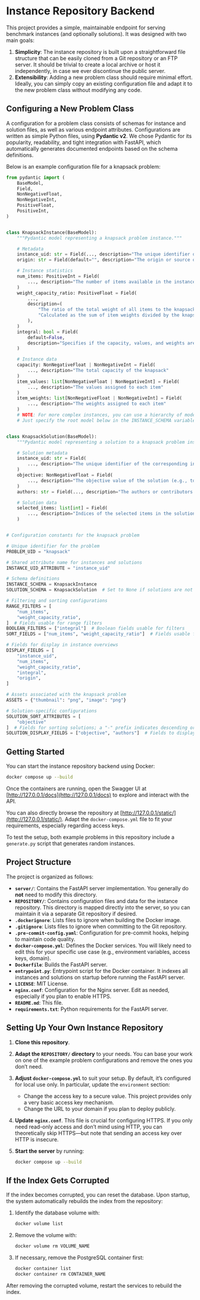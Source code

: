 # Instance Repository Backend

This project provides a simple, maintainable endpoint for serving benchmark
instances (and optionally solutions). It was designed with two main goals:

1. **Simplicity**: The instance repository is built upon a straightforward file
   structure that can be easily cloned from a Git repository or an FTP server.
   It should be trivial to create a local archive or host it independently, in
   case we ever discontinue the public server.
2. **Extensibility**: Adding a new problem class should require minimal effort.
   Ideally, you can simply copy an existing configuration file and adapt it to
   the new problem class without modifying any code.

## Configuring a New Problem Class

A configuration for a problem class consists of schemas for instance and
solution files, as well as various endpoint attributes. Configurations are
written as simple Python files, using **Pydantic v2**. We chose Pydantic for its
popularity, readability, and tight integration with FastAPI, which automatically
generates documented endpoints based on the schema definitions.

Below is an example configuration file for a knapsack problem:

```python
from pydantic import (
    BaseModel,
    Field,
    NonNegativeFloat,
    NonNegativeInt,
    PositiveFloat,
    PositiveInt,
)


class KnapsackInstance(BaseModel):
    """Pydantic model representing a knapsack problem instance."""

    # Metadata
    instance_uid: str = Field(..., description="The unique identifier of the instance")
    origin: str = Field(default="", description="The origin or source of the instance")

    # Instance statistics
    num_items: PositiveInt = Field(
        ..., description="The number of items available in the instance"
    )
    weight_capacity_ratio: PositiveFloat = Field(
        ...,
        description=(
            "The ratio of the total weight of all items to the knapsack capacity. "
            "Calculated as the sum of item weights divided by the knapsack capacity."
        ),
    )
    integral: bool = Field(
        default=False,
        description="Specifies if the capacity, values, and weights are integral.",
    )

    # Instance data
    capacity: NonNegativeFloat | NonNegativeInt = Field(
        ..., description="The total capacity of the knapsack"
    )
    item_values: list[NonNegativeFloat | NonNegativeInt] = Field(
        ..., description="The values assigned to each item"
    )
    item_weights: list[NonNegativeFloat | NonNegativeInt] = Field(
        ..., description="The weights assigned to each item"
    )
    # NOTE: For more complex instances, you can use a hierarchy of models.
    # Just specify the root model below in the INSTANCE_SCHEMA variable.


class KnapsackSolution(BaseModel):
    """Pydantic model representing a solution to a knapsack problem instance."""

    # Solution metadata
    instance_uid: str = Field(
        ..., description="The unique identifier of the corresponding instance"
    )
    objective: NonNegativeFloat = Field(
        ..., description="The objective value of the solution (e.g., total value)"
    )
    authors: str = Field(..., description="The authors or contributors of the solution")

    # Solution data
    selected_items: list[int] = Field(
        ..., description="Indices of the selected items in the solution"
    )


# Configuration constants for the knapsack problem

# Unique identifier for the problem
PROBLEM_UID = "knapsack"

# Shared attribute name for instances and solutions
INSTANCE_UID_ATTRIBUTE = "instance_uid"

# Schema definitions
INSTANCE_SCHEMA = KnapsackInstance
SOLUTION_SCHEMA = KnapsackSolution  # Set to None if solutions are not supported

# Filtering and sorting configurations
RANGE_FILTERS = [
    "num_items",
    "weight_capacity_ratio",
]  # Fields usable for range filters
BOOLEAN_FILTERS = ["integral"]  # Boolean fields usable for filters
SORT_FIELDS = ["num_items", "weight_capacity_ratio"]  # Fields usable for sorting

# Fields for display in instance overviews
DISPLAY_FIELDS = [
    "instance_uid",
    "num_items",
    "weight_capacity_ratio",
    "integral",
    "origin",
]

# Assets associated with the knapsack problem
ASSETS = {"thumbnail": "png", "image": "png"}

# Solution-specific configurations
SOLUTION_SORT_ATTRIBUTES = [
    "objective"
]  # Fields for sorting solutions; a "-" prefix indicates descending order.
SOLUTION_DISPLAY_FIELDS = ["objective", "authors"]  # Fields to display for solutions
```

## Getting Started

You can start the instance repository backend using Docker:

```bash
docker compose up --build
```

Once the containers are running, open the Swagger UI at
[http://127.0.0.1/docs](http://127.0.0.1/docs) to explore and interact with the
API.

You can also directly browse the repository at
[http://127.0.0.1/static/](http://127.0.0.1/static/). Adapt the
`docker-compose.yml` file to fit your requirements, especially regarding access
keys.

To test the setup, both example problems in this repository include a
`generate.py` script that generates random instances.

## Project Structure

The project is organized as follows:

- **`server/`**: Contains the FastAPI server implementation. You generally do
  **not** need to modify this directory.
- **`REPOSITORY/`**: Contains configuration files and data for the instance
  repository. This directory is mapped directly into the server, so you can
  maintain it via a separate Git repository if desired.
- **`.dockerignore`**: Lists files to ignore when building the Docker image.
- **`.gitignore`**: Lists files to ignore when committing to the Git repository.
- **`.pre-commit-config.yaml`**: Configuration for pre-commit hooks, helping to
  maintain code quality.
- **`docker-compose.yml`**: Defines the Docker services. You will likely need to
  edit this for your specific use case (e.g., environment variables, access
  keys, domain).
- **`Dockerfile`**: Builds the FastAPI server.
- **`entrypoint.py`**: Entrypoint script for the Docker container. It indexes
  all instances and solutions on startup before running the FastAPI server.
- **`LICENSE`**: MIT License.
- **`nginx.conf`**: Configuration for the Nginx server. Edit as needed,
  especially if you plan to enable HTTPS.
- **`README.md`**: This file.
- **`requirements.txt`**: Python requirements for the FastAPI server.

## Setting Up Your Own Instance Repository

1. **Clone this repository**.
2. **Adapt the `REPOSITORY/` directory** to your needs. You can base your work
   on one of the example problem configurations and remove the ones you don’t
   need.
3. **Adjust `docker-compose.yml`** to suit your setup. By default, it’s
   configured for local use only. In particular, update the `environment`
   section:
   - Change the access key to a secure value. This project provides only a very
     basic access key mechanism.
   - Change the URL to your domain if you plan to deploy publicly.
4. **Update `nginx.conf`**. This file is crucial for configuring HTTPS. If you
   only need read-only access and don’t mind using HTTP, you can theoretically
   skip HTTPS—but note that sending an access key over HTTP is insecure.
5. **Start the server** by running:

   ```bash
   docker compose up --build
   ```

## If the Index Gets Corrupted

If the index becomes corrupted, you can reset the database. Upon startup, the
system automatically rebuilds the index from the repository:

1. Identify the database volume with:
   ```bash
   docker volume list
   ```
2. Remove the volume with:
   ```bash
   docker volume rm VOLUME_NAME
   ```
3. If necessary, remove the PostgreSQL container first:
   ```bash
   docker container list
   docker container rm CONTAINER_NAME
   ```

After removing the corrupted volume, restart the services to rebuild the index.
